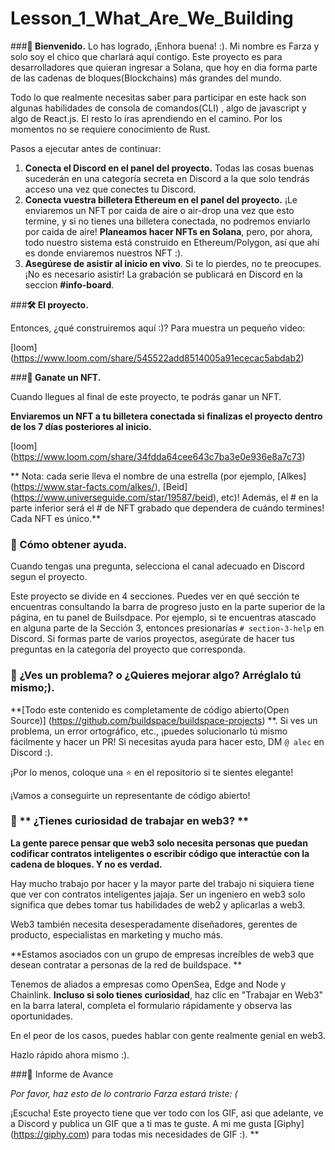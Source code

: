 # Lesson_1_What_Are_We_Building

###**👋 Bienvenido.**
Lo has logrado, ¡Enhora buena! :). Mi nombre es Farza y solo soy el chico que charlará aquí contigo.
Este proyecto es para desarrolladores que quieran ingresar a Solana, que hoy en dia forma parte de las cadenas de bloques(Blockchains) más grandes del mundo.

Todo lo que realmente necesitas saber para participar en este hack son algunas habilidades de consola de comandos(CLI) , algo de javascript y algo de React.js. El resto lo iras aprendiendo en el camino. Por los momentos no se requiere conocimiento de Rust.

Pasos a ejecutar antes de continuar:
1. **Conecta el Discord en el panel del proyecto.** Todas las cosas buenas sucederán en una categoría secreta en Discord a la que solo tendrás acceso una vez que conectes tu Discord.
2. **Conecta vuestra billetera Ethereum en el panel del proyecto.** ¡Le enviaremos un NFT por caida de aire o air-drop una vez que esto termine, y si no tienes una billetera conectada, no podremos enviarlo por caida de aire! **Planeamos hacer NFTs en Solana**, pero, por ahora, todo nuestro sistema está construido en Ethereum/Polygon, así que ahí es donde enviaremos nuestros NFT :).
3. **Asegúrese de asistir al inicio en vivo**. Si te lo pierdes, no te preocupes. ¡No es necesario asistir! La grabación se publicará en Discord en la seccion **#info-board**.

###**🛠 El proyecto.**

Entonces, ¿qué construiremos aquí :)? Para muestra un pequeño video:

[loom] (https://www.loom.com/share/545522add8514005a91ececac5abdab2)

###**💎 Ganate un NFT.**

Cuando llegues al final de este proyecto, te podrás ganar un NFT.

**Enviaremos un NFT a tu billetera conectada si finalizas el proyecto dentro de los 7 días posteriores al inicio.**

[loom] (https://www.loom.com/share/34fdda64cee643c7ba3e0e936e8a7c73)

** Nota: cada serie lleva el nombre de una estrella (por ejemplo, [Alkes] (https://www.star-facts.com/alkes/), [Beid] (https://www.universeguide.com/star/19587/beid), etc)! Además, el # en la parte inferior será el # de NFT grabado que dependera de cuándo termines! Cada NFT es único.**

### **🤚 Cómo obtener ayuda.**

Cuando tengas una pregunta, selecciona el canal adecuado en Discord segun el proyecto.

Este proyecto se divide en 4 secciones. Puedes ver en qué sección te encuentras consultando la barra de progreso justo en la parte superior de la página,  en tu panel de Builsdpace. Por ejemplo, si te encuentras atascado en alguna parte de la Sección 3, entonces presionarías `# section-3-help` en Discord. Si formas parte de varios proyectos, asegúrate de hacer tus preguntas en la categoría del proyecto que corresponda.

### **🤘 ¿Ves un problema? o ¿Quieres mejorar algo? Arréglalo tú mismo;).**

**[Todo este contenido es completamente de código abierto(Open Source)] (https://github.com/buildspace/buildspace-projects) **. Si ves un problema, un error ortográfico, etc., ¡puedes solucionarlo tú mismo fácilmente y hacer un PR! Si necesitas ayuda para hacer esto, DM `@ alec` en Discord :).

¡Por lo menos, coloque una ⭐ en el repositorio si te sientes elegante!

¡Vamos a conseguirte un representante de código abierto!

### 👀 ** ¿Tienes curiosidad de trabajar en web3? **

**La gente parece pensar que web3 solo necesita personas que puedan codificar contratos inteligentes o escribir código que interactúe con la cadena de bloques. Y no es verdad.**

Hay mucho trabajo por hacer y la mayor parte del trabajo ni siquiera tiene que ver con contratos inteligentes jajaja. Ser un ingeniero en web3 solo significa que debes tomar tus habilidades de web2 y aplicarlas a web3.

Web3 también necesita desesperadamente diseñadores, gerentes de producto, especialistas en marketing y mucho más.

**Estamos asociados con un grupo de empresas increíbles de web3 que desean contratar a personas de la red de buildspace. **

Tenemos de aliados a empresas como OpenSea, Edge and Node y Chainlink. **Incluso si solo tienes curiosidad**, haz clic en "Trabajar en Web3" en la barra lateral, completa el formulario rápidamente y observa las oportunidades.

En el peor de los casos, puedes hablar con gente realmente genial en web3.

Hazlo rápido ahora mismo :).

###🚨 Informe de Avance

*Por favor, haz esto de lo contrario Farza estará triste: (*

¡Escucha! Este proyecto tiene que ver todo con los GIF, asi que adelante, ve a Discord y publica un GIF que a ti mas te guste. A mi me gusta [Giphy] (https://giphy.com) para todas mis necesidades de GIF :).
**
